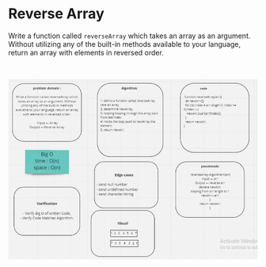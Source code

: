 # Reverse Array
Write a function called `reverseArray` which takes an array as an argument. Without utilizing any of the built-in methods available to your language, return an array with elements in reversed order.

<br>

![wihtboord](https://github.com/AnwarAbbass/data-structures-and-algorithms/blob/master/img/reverse-array.jpg?raw=true)
